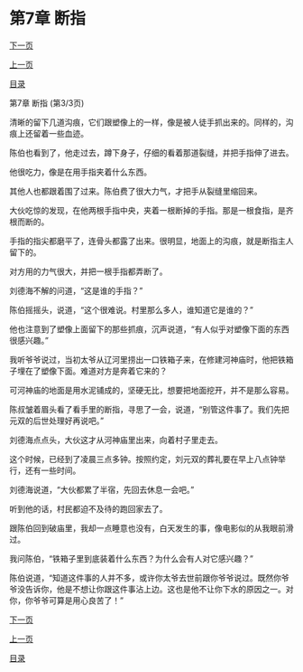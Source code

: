 <h1>第7章   断指</h1>
            <div><p><a href="./21_%E7%AC%AC8%E7%AB%A0_%E6%A3%BA%E8%90%BD%E5%9C%B0.md">下一页</a></p><p><a href="./19_%E7%AC%AC7%E7%AB%A0_%E6%96%AD%E6%8C%87.md">上一页</a></p><p><a href="../">目录</a></p></div>
            <div><p>第7章   断指 (第3/3页)</p><p>清晰的留下几道沟痕，它们跟塑像上的一样，像是被人徒手抓出来的。同样的，沟痕上还留着一些血迹。</p><p>陈伯也看到了，他走过去，蹲下身子，仔细的看着那道裂缝，并把手指伸了进去。</p><p>他很吃力，像是在用手指夹着什么东西。</p><p>其他人也都跟着围了过来。陈伯费了很大力气，才把手从裂缝里缩回来。</p><p>大伙吃惊的发现，在他两根手指中央，夹着一根断掉的手指。那是一根食指，是齐根而断的。</p><p>手指的指尖都磨平了，连骨头都露了出来。很明显，地面上的沟痕，就是断指主人留下的。</p><p>对方用的力气很大，并把一根手指都弄断了。</p><p>刘德海不解的问道，“这是谁的手指？”</p><p>陈伯摇摇头，说道，“这个很难说。村里那么多人，谁知道它是谁的？”</p><p>他也注意到了塑像上面留下的那些抓痕，沉声说道，“有人似乎对塑像下面的东西很感兴趣。”</p><p>我听爷爷说过，当初太爷从辽河里捞出一口铁箱子来，在修建河神庙时，他把铁箱子埋在了塑像下面。难道对方是奔着它来的？</p><p>可河神庙的地面是用水泥铺成的，坚硬无比，想要把地面挖开，并不是那么容易。</p><p>陈叔皱着眉头看了看手里的断指，寻思了一会，说道，“别管这件事了。我们先把元双的后世处理好再说吧。”</p><p>刘德海点点头，大伙这才从河神庙里出来，向着村子里走去。</p><p>这个时候，已经到了凌晨三点多钟。按照约定，刘元双的葬礼要在早上八点钟举行，还有一些时间。</p><p>刘德海说道，“大伙都累了半宿，先回去休息一会吧。”</p><p>听到他的话，村民都迫不及待的跑回家去了。</p><p>跟陈伯回到破庙里，我却一点睡意也没有，白天发生的事，像电影似的从我眼前滑过。</p><p>我问陈伯，“铁箱子里到底装着什么东西？为什么会有人对它感兴趣？”</p><p>陈伯说道，“知道这件事的人并不多，或许你太爷去世前跟你爷爷说过。既然你爷爷没告诉你，他是不想让你跟这件事沾上边。这也是他不让你下水的原因之一。对你，你爷爷可算是用心良苦了！”</p></div>
            <div><p><a href="./21_%E7%AC%AC8%E7%AB%A0_%E6%A3%BA%E8%90%BD%E5%9C%B0.md">下一页</a></p><p><a href="./19_%E7%AC%AC7%E7%AB%A0_%E6%96%AD%E6%8C%87.md">上一页</a></p><p><a href="../">目录</a></p></div>